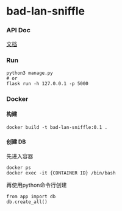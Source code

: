 # bad-lan-sniffle

### API Doc

[文档](./api.md)

### Run

```shell
python3 manage.py
# or
flask run -h 127.0.0.1 -p 5000
```

### Docker

#### 构建

```shell
docker build -t bad-lan-sniffle:0.1 .
```

#### 创建 DB

先进入容器
```shell
docker ps
docker exec -it {CONTAINER ID} /bin/bash
```

再使用python命令行创建
```python3
from app import db
db.create_all()
```